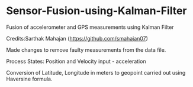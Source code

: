 # Sensor-Fusion-using-Kalman-Filter
Fusion of accelerometer and GPS measurements using Kalman Filter

Credits:Sarthak Mahajan (https://github.com/smahajan07)

Made changes to remove faulty measurements from the data file.

Process States: Position and Velocity
input - acceleration

Conversion of Latitude, Longitude in meters to geopoint carried out using Haversine formula.  
